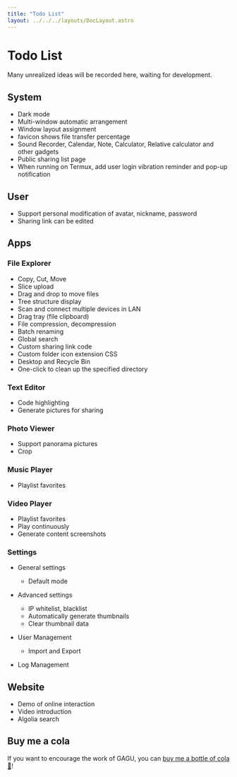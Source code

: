 ```yaml
---
title: "Todo List"
layout: ../../../layouts/DocLayout.astro
---
```


# Todo List

Many unrealized ideas will be recorded here, waiting for development.

## System

- Dark mode
- Multi-window automatic arrangement
- Window layout assignment
- favicon shows file transfer percentage
- Sound Recorder, Calendar, Note, Calculator, Relative calculator and other gadgets
- Public sharing list page
- When running on Termux, add user login vibration reminder and pop-up notification

## User

- Support personal modification of avatar, nickname, password
- Sharing link can be edited

## Apps

### File Explorer

- Copy, Cut, Move
- Slice upload
- Drag and drop to move files
- Tree structure display
- Scan and connect multiple devices in LAN
- Drag tray (file clipboard)
- File compression, decompression
- Batch renaming
- Global search
- Custom sharing link code
- Custom folder icon extension CSS
- Desktop and Recycle Bin
- One-click to clean up the specified directory

### Text Editor

- Code highlighting
- Generate pictures for sharing

### Photo Viewer

- Support panorama pictures
- Crop

### Music Player

- Playlist favorites

### Video Player

- Playlist favorites
- Play continuously
- Generate content screenshots

### Settings

- General settings
   - Default mode

- Advanced settings
   - IP whitelist, blacklist
   - Automatically generate thumbnails
   - Clear thumbnail data

- User Management
   - Import and Export

- Log Management

## Website

- Demo of online interaction
- Video introduction
- Algolia search

## Buy me a cola

If you want to encourage the work of GAGU, you can [buy me a bottle of cola 🥤](https://jisuowei.com/cola?from=gagu)!

